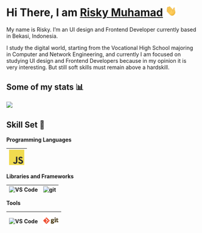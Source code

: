 
<h1>Hi There, I am <a  href="https://github.com/Riskymuhamad/">Risky Muhamad</a> <img  src="https://raw.githubusercontent.com/ABSphreak/ABSphreak/master/gifs/Hi.gif" width="30px"></h1>

My name is Risky. I’m an UI design and Frontend Developer currently based in Bekasi, Indonesia.

I study the digital world, starting from the Vocational High School majoring in Computer and Network Engineering, and currently I am focused on studying UI design and Frontend Developers because in my opinion it is very interesting. But still soft skills must remain above a hardskill.

## Some of my stats :bar_chart:

<img src="https://github-readme-stats.vercel.app/api?username=riskymuhamad&show_icons=true&theme=radical&include_all_commits=true">

## Skill Set :muscle:

**Programming Languages**

<img alt="JS" title="JavaScript" width="40px" src="https://raw.githubusercontent.com/github/explore/master/topics/javascript/javascript.png">|
|--|

**Libraries and Frameworks**

<img title="React JS" alt="VS Code" width="40px" src="https://raw.githubusercontent.com/Riskymuhamad/scDeface/master/react.png?token=AKBCAVY65JRAY2PEHSU4QSDBFYLJW">|<img title="Next JS" alt="git" width="40px" src="https://raw.githubusercontent.com/Riskymuhamad/scDeface/master/next.png?token=AKBCAV6FQRUTCOIVUN2TEMLBFYLOU">
|--|--|


**Tools**

<img title="VS Code" alt="VS Code" width="40px" src="https://img.icons8.com/fluent/48/000000/visual-studio-code-2019.png">|<img title="git" alt="git" width="40px" src="https://raw.githubusercontent.com/github/explore/master/topics/git/git.png">
|--|--|
<br>





